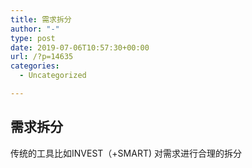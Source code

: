```yaml
---
title: 需求拆分
author: "-"
type: post
date: 2019-07-06T10:57:30+00:00
url: /?p=14635
categories:
  - Uncategorized

---
```

## 需求拆分
传统的工具比如INVEST（+SMART) 对需求进行合理的拆分